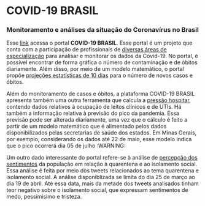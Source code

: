 # **COVID-19 BRASIL**
### Monitoramento e análises da situação do Coronavírus no Brasil

  Esse [link](https://ciis.fmrp.usp.br/covid19/bh-mg/) acessa o portal **COVID-19 BRASIL**. Esse portal é um projeto que conta com a participação de profissionais de [diversas áreas de especialização](https://ciis.fmrp.usp.br/covid19/quem-somos/) para analisar e monitorar os dados da Covid-19. No portal, é possível encontrar de forma gráfica o número de contaminação e de óbitos diariamente. Além disso, por meio de um modelo matemático, o portal propõe [projeções estatísticas de 10 dias](https://ciis.fmrp.usp.br/covid19/exp-br/) para o número de novos casos e óbitos.

  Além do monitoramento de casos e óbitos, a plataforma COVID-19 BRASIL apresenta também uma outra ferramenta que calcula a [pressão hospitar](https://covid-calc.org/), contendo dados relativos à ocupação de leitos clínicos e de UTIs. Há também a informação relativa à previsão do pico da pandemia. Essa previsão pode ser alterada diariamente, uma vez que o cálculo é feito a partir de um modelo matemático que é alimentado pelos dados disponibilizados pelas secretarias de saúde dos estados. Em Minas Gerais, por exemplo, considerando os dados até 22 de maio, esse modelo indica que o pico ocorrerá dia 05 de julho :WARNING:
  
  Um outro dado interessante do portal refere-se à análise de [percepção dos sentimentos](https://datastudio.google.com/u/0/reporting/f27a370d-4543-4c01-8ba1-919a59133c9b/page/peFKB) da população em relação à quarentena e ao isolamento social. Essa análise é feita por meio dos tweets relacionados ao tema quarentena e isolamento social. A análise disponiblizada se limita do dia 25 de março ao dia 19 de abril. Até essa data, mais da metade dos tweets analisados tinham teor negativo sobre o isolamento social, que expressam sentimentos de medo, pessimisimo e tristeza.
  
